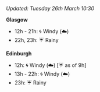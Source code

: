 *Updated: Tuesday 26th March 10:30*

**Glasgow**

* 12h - 21h: :cyclone: Windy (:cloud:)
* 22h, 23h: :umbrella: Rainy

**Edinburgh**

* 12h: :cyclone: Windy (:cloud:) [:umbrella: as of 9h]
* 13h - 22h: :cyclone: Windy (:cloud:)
* 23h: :umbrella: Rainy
